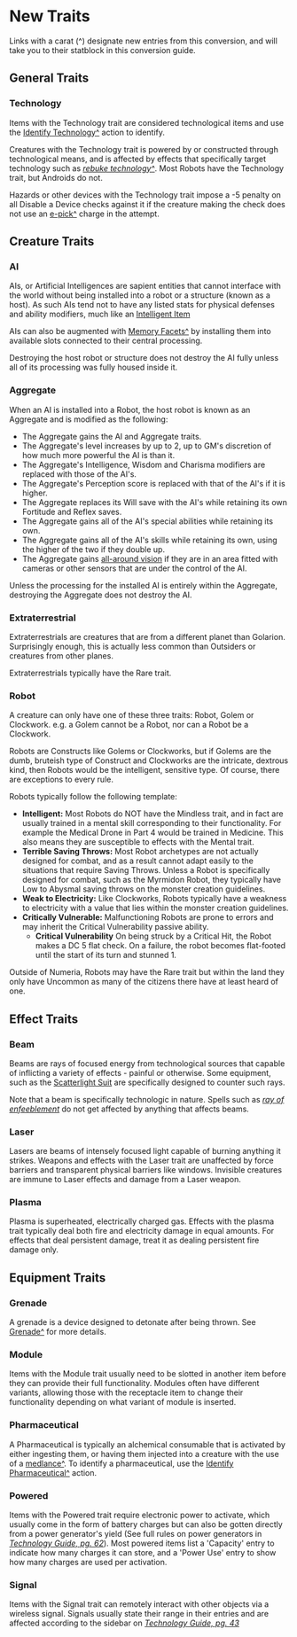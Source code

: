 # New Traits

Links with a carat (^) designate new entries from this conversion, and will take you to their statblock in this conversion guide.

## General Traits

### Technology

Items with the Technology trait are considered technological items and use the [Identify Technology^](/Technology%20Guide/README.md#identify-technology) action to identify.

Creatures with the Technology trait is powered by or constructed through technological means, and is affected by effects that specifically target technology such as *[rebuke technology^](/Technology%20Guide/README.md#rebuke-technology)*. Most Robots have the Technology trait, but Androids do not.

Hazards or other devices with the Technology trait impose a -5 penalty on all Disable a Device checks against it if the creature making the check does not use an [e-pick^](Gear/README.md#e-pick) charge in the attempt.

## Creature Traits

### AI

AIs, or Artificial Intelligences are sapient entities that cannot interface with the world without being installed into a robot or a structure (known as a host). As such AIs tend not to have any listed stats for physical defenses and ability modifiers, much like an [Intelligent Item](https://2e.aonprd.com/Rules.aspx?ID=1084)

AIs can also be augmented with [Memory Facets^](/Chapter2/Items/README.md#memory-facet) by installing them into available slots connected to their central processing.

Destroying the host robot or structure does not destroy the AI fully unless all of its processing was fully housed inside it.

### Aggregate

 When an AI is installed into a Robot, the host robot is known as an Aggregate and is modified as the following:

* The Aggregate gains the AI and Aggregate traits.
* The Aggregate's level increases by up to 2, up to GM's discretion of how much more powerful the AI is than it.
* The Aggregate's Intelligence, Wisdom and Charisma modifiers are replaced with those of the AI's.
* The Aggregate's Perception score is replaced with that of the AI's if it is higher.
* The Aggregate replaces its Will save with the AI's while retaining its own Fortitude and Reflex saves.
* The Aggregate gains all of the AI's special abilities while retaining its own.
* The Aggregate gains all of the AI's skills while retaining its own, using the higher of the two if they double up.
* The Aggregate gains [all-around vision](https://2e.aonprd.com/MonsterAbilities.aspx?ID=1) if they are in an area fitted with cameras or other sensors that are under the control of the AI.

Unless the processing for the installed AI is entirely within the Aggregate, destroying the Aggregate does not destroy the AI.

### Extraterrestrial

Extraterrestrials are creatures that are from a different planet than Golarion. Surprisingly enough, this is actually less common than Outsiders or creatures from other planes.

Extraterrestrials typically have the Rare trait.

### Robot

A creature can only have one of these three traits: Robot, Golem or Clockwork. e.g. a Golem cannot be a Robot, nor can a Robot be a Clockwork.

Robots are Constructs like Golems or Clockworks, but if Golems are the dumb, bruteish type of Construct and Clockworks are the intricate, dextrous kind, then Robots would be the intelligent, sensitive type. Of course, there are exceptions to every rule.

Robots typically follow the following template:

* **Intelligent:** Most Robots do NOT have the Mindless trait, and in fact are usually trained in a mental skill corresponding to their functionality. For example the Medical Drone in Part 4 would be trained in Medicine. This also means they are susceptible to effects with the Mental trait.
* **Terrible Saving Throws:** Most Robot archetypes are not actually designed for combat, and as a result cannot adapt easily to the situations that require Saving Throws. Unless a Robot is specifically designed for combat, such as the Myrmidon Robot, they typically have Low to Abysmal saving throws on the monster creation guidelines.
* **Weak to Electricity:** Like Clockworks, Robots typically have a weakness to electricity with a value that lies within the monster creation guidelines.
* **Critically Vulnerable:** Malfunctioning Robots are prone to errors and may inherit the Critical Vulnerability passive ability.
  * **Critical Vulnerability** On being struck by a Critical Hit, the Robot makes a DC 5 flat check. On a failure, the robot becomes flat-footed until the start of its turn and stunned 1.

Outside of Numeria, Robots may have the Rare trait but within the land they only have Uncommon as many of the citizens there have at least heard of one.

## Effect Traits

### Beam

Beams are rays of focused energy from technological sources that capable of inflicting a variety of effects - painful or otherwise. Some equipment, such as the [Scatterlight Suit](/Technology%20Guide/Armor/README.md#scatterlight-suit) are specifically designed to counter such rays. 

Note that a beam is specifically technologic in nature. Spells such as [*ray of enfeeblement*](https://2e.aonprd.com/Spells.aspx?ID=244) do not get affected by anything that affects beams.

### Laser

Lasers are beams of intensely focused light capable of burning anything it strikes. Weapons and effects with the Laser trait are unaffected by force barriers and transparent physical barriers like windows. Invisible creatures are immune to Laser effects and damage from a Laser weapon.

### Plasma

Plasma is superheated, electrically charged gas. Effects with the plasma trait typically deal both fire and electricity damage in equal amounts. For effects that deal persistent damage, treat it as dealing persistent fire damage only.

## Equipment Traits

### Grenade

A grenade is a device designed to detonate after being thrown. See [Grenade^](/Technology%20Guide/Gear/README.md#grenade) for more details.

### Module

Items with the Module trait usually need to be slotted in another item before they can provide their full functionality. Modules often have different variants, allowing those with the receptacle item to change their functionality depending on what variant of module is inserted.

### Pharmaceutical

A Pharmaceutical is typically an alchemical consumable that is activated by either ingesting them, or having them injected into a creature with the use of a [medlance^](/Technology%20Guide/Gear/README.md#medlance). To identify a pharmaceutical, use the [Identify Pharmaceutical^](/Technology%20Guide/README.md#identify-pharmaceutical) action.

### Powered

Items with the Powered trait require electronic power to activate, which usually come in the form of battery charges but can also be gotten directly from a power generator's yield (See full rules on power generators in *[Technology Guide, pg. 62](https://paizo.com/products/btpy98i0?Pathfinder-Campaign-Setting-Technology-Guide)*). Most powered items list a 'Capacity' entry to indicate how many charges it can store, and a 'Power Use' entry to show how many charges are used per activation.

### Signal

Items with the Signal trait can remotely interact with other objects via a wireless signal. Signals usually state their range in their entries and are affected according to the sidebar on *[Technology Guide, pg. 43](https://paizo.com/products/btpy98i0?Pathfinder-Campaign-Setting-Technology-Guide)*
